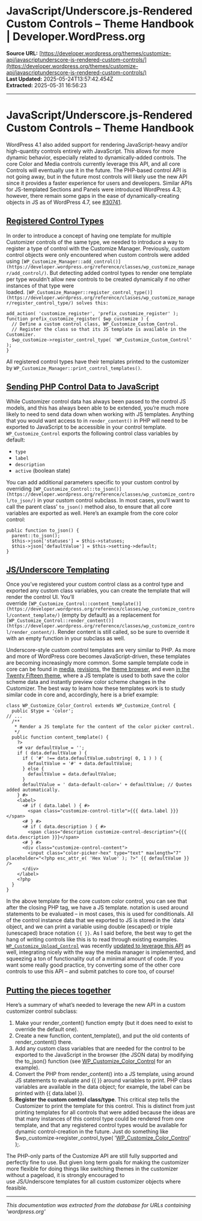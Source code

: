 # JavaScript/Underscore.js-Rendered Custom Controls – Theme Handbook | Developer.WordPress.org

**Source URL:** [https://developer.wordpress.org/themes/customize-api/javascriptunderscore-js-rendered-custom-controls/](https://developer.wordpress.org/themes/customize-api/javascriptunderscore-js-rendered-custom-controls/)  
**Last Updated:** 2025-05-24T13:57:42.454Z  
**Extracted:** 2025-05-31 16:56:23

---

# JavaScript/Underscore.js-Rendered Custom Controls – Theme Handbook

WordPress 4.1 also added support for rendering JavaScript-heavy and/or high-quantity controls entirely with JavaScript. This allows for more dynamic behavior, especially related to dynamically-added controls. The core Color and Media controls currently leverage this API, and all core Controls will eventually use it in the future. The PHP-based control API is not going away, but in the future most controls will likely use the new API since it provides a faster experience for users and developers. Similar APIs for JS-templated Sections and Panels were introduced WordPress 4.3; however, there remain some gaps in the ease of dynamically-creating objects in JS as of WordPress 4.7, see [#30741](https://core.trac.wordpress.org/ticket/30741).

## [Registered Control Types](#registered-control-types)

In order to introduce a concept of having one template for multiple Customizer controls of the same type, we needed to introduce a way to register a type of control with the Customize Manager. Previously, custom control objects were only encountered when custom controls were added using `[WP_Customize_Manager::add_control()](https://developer.wordpress.org/reference/classes/wp_customize_manager/add_control/)`. But detecting added control types to render one template per type wouldn’t allow new controls to be created dynamically if no other instances of that type were loaded. `[WP_Customize_Manager::register_control_type()](https://developer.wordpress.org/reference/classes/wp_customize_manager/register_control_type/) solves this:`

```
add_action( 'customize_register', 'prefix_customize_register' );
function prefix_customize_register( $wp_customize ) {
  // Define a custom control class, WP_Customize_Custom_Control.
  // Register the class so that its JS template is available in the Customizer.
  $wp_customize->register_control_type( 'WP_Customize_Custom_Control' );
}
```

All registered control types have their templates printed to the customizer by `WP_Customize_Manager::print_control_templates()`.

## [Sending PHP Control Data to JavaScript](#sending-php-control-data-to-javascript)

While Customizer control data has always been passed to the control JS models, and this has always been able to be extended, you’re much more likely to need to send data down when working with JS templates. Anything that you would want access to in `render_content()` in PHP will need to be exported to JavaScript to be accessible in your control template. `WP_Customize_Control` exports the following control class variables by default:

*   `type`
*   `label`
*   `description`
*   `active` (boolean state)

You can add additional parameters specific to your custom control by overriding `[WP_Customize_Control::to_json()](https://developer.wordpress.org/reference/classes/wp_customize_control/to_json/)` in your custom control subclass. In most cases, you’ll want to call the parent class’ `to_json()` method also, to ensure that all core variables are exported as well. Here’s an example from the core color control:

```
public function to_json() {
  parent::to_json();
  $this->json['statuses'] = $this->statuses;
  $this->json['defaultValue'] = $this->setting->default;
}
```

## [JS/Underscore Templating](#js-underscore-templating)

Once you’ve registered your custom control class as a control type and exported any custom class variables, you can create the template that will render the control UI. You’ll override `[WP_Customize_Control::content_template()](https://developer.wordpress.org/reference/classes/wp_customize_control/content_template/)` (empty by default) as a replacement for `[WP_Customize_Control::render_content()](https://developer.wordpress.org/reference/classes/wp_customize_control/render_content/)`. Render content is still called, so be sure to override it with an empty function in your subclass as well.

Underscore-style custom control templates are very similar to PHP. As more and more of WordPress core becomes JavaScript-driven, these templates are becoming increasingly more common. Some sample template code in core can be found in [media](https://core.trac.wordpress.org/browser/trunk/src/wp-includes/media-template.php), [revisions](https://core.trac.wordpress.org/browser/trunk/src/wp-admin/includes/revision.php#L260), the [theme browser](https://core.trac.wordpress.org/browser/trunk/src/wp-admin/themes.php#L293), and even [in the Twenty Fifteen theme](https://core.trac.wordpress.org/browser/trunk/src/wp-content/themes/twentyfifteen/inc/customizer.php#L266), where a JS template is used to both save the color scheme data and instantly preview color scheme changes in the Customizer. The best way to learn how these templates work is to study similar code in core and, accordingly, here is a brief example:

```
class WP_Customize_Color_Control extends WP_Customize_Control {
  public $type = 'color';
// ...
  /**
   * Render a JS template for the content of the color picker control.
   */
  public function content_template() {
    ?>
    <# var defaultValue = '';
    if ( data.defaultValue ) {
      if ( '#' !== data.defaultValue.substring( 0, 1 ) ) {
        defaultValue = '#' + data.defaultValue;
      } else {
        defaultValue = data.defaultValue;
      }
      defaultValue = ' data-default-color=' + defaultValue; // Quotes added automatically.
    } #>
    <label>
      <# if ( data.label ) { #>
        <span class="customize-control-title">{{{ data.label }}}</span>
      <# } #>
      <# if ( data.description ) { #>
        <span class="description customize-control-description">{{{ data.description }}}</span>
      <# } #>
      <div class="customize-control-content">
        <input class="color-picker-hex" type="text" maxlength="7" placeholder="<?php esc_attr_e( 'Hex Value' ); ?>" {{ defaultValue }} />
      </div>
    </label>
    <?php
  }
}
```

In the above template for the core custom color control, you can see that after the closing PHP tag, we have a JS template. notation is used around statements to be evaluated – in most cases, this is used for conditionals. All of the control instance data that we exported to JS is stored in the \`data\` object, and we can print a variable using double (escaped) or triple (unescaped) brace notation `{{ }}`. As I said before, the best way to get the hang of writing controls like this is to read through existing examples. [`WP_Customize_Upload_Control`](https://core.trac.wordpress.org/browser/trunk/src/wp-includes/class-wp-customize-control.php#L639) was recently [updated to leverage this API](https://core.trac.wordpress.org/changeset/30309) as well, integrating nicely with the way the media manager is implemented, and squeezing a ton of functionality out of a minimal amount of code. If you want some really good practice, try converting some of the other core controls to use this API – and submit patches to core too, of course!

## [Putting the pieces together](#putting-the-pieces-together)

Here’s a summary of what’s needed to leverage the new API in a custom customizer control subclass:

1.  Make your render\_content() function empty (but it does need to exist to override the default one).
2.  Create a new function, content\_template(), and put the old contents of render\_content() there.
3.  Add any custom class variables that are needed for the control to be exported to the JavaScript in the browser (the JSON data) by modifying the to\_json() function (see [WP\_Customize\_Color\_Control](https://developer.wordpress.org/reference/classes/wp_customize_color_control/) for an example).
4.  Convert the PHP from render\_content() into a JS template, using around JS statements to evaluate and {{ }} around variables to print. PHP class variables are available in the data object; for example, the label can be printed with {{ data.label }}.
5.  **Register the custom control class/type**. This critical step tells the Customizer to print the template for this control. This is distinct from just printing templates for all controls that were added because the ideas are that many instances of this control type could be rendered from one template, and that any registered control types would be available for dynamic control-creation in the future. Just do something like $wp\_customize->register\_control\_type( '[WP\_Customize\_Color\_Control](https://developer.wordpress.org/reference/classes/wp_customize_color_control/)' );.

The PHP-only parts of the Customize API are still fully supported and perfectly fine to use. But given long term goals for making the customizer more flexible for doing things like switching themes in the customizer without a pageload, it is strongly encouraged to use JS/Underscore templates for all custom customizer objects where feasible.

---

*This documentation was extracted from the database for URLs containing 'wordpress.org'*
